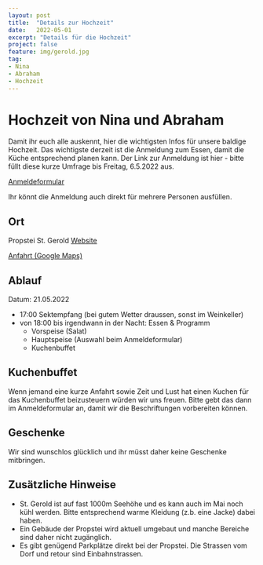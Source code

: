```yaml
---
layout: post
title:  "Details zur Hochzeit"
date:   2022-05-01
excerpt: "Details für die Hochzeit"
project: false
feature: img/gerold.jpg
tag:
- Nina
- Abraham
- Hochzeit
---
```


# Hochzeit von Nina und Abraham

Damit ihr euch alle auskennt, hier die wichtigsten Infos für unsere baldige Hochzeit.
Das wichtigste derzeit ist die Anmeldung zum Essen, damit die Küche entsprechend planen kann.
Der Link zur Anmeldung ist hier - bitte füllt diese kurze Umfrage bis Freitag, 6.5.2022 aus. 

[Anmeldeformular](https://forms.office.com/r/BR0i4TrrGH)

Ihr könnt die Anmeldung auch direkt für mehrere Personen ausfüllen.

## Ort
Propstei St. Gerold [Website](https://propstei-stgerold.at/)

[Anfahrt (Google Maps)](https://goo.gl/maps/Z58GtY5Dy5ThcD9s8)

## Ablauf

Datum: 21.05.2022

- 17:00 Sektempfang (bei gutem Wetter draussen, sonst im Weinkeller)
- von 18:00 bis irgendwann in der Nacht: Essen & Programm 
    -  Vorspeise (Salat)
    -  Hauptspeise (Auswahl beim Anmeldeformular)
    -  Kuchenbuffet

## Kuchenbuffet
Wenn jemand eine kurze Anfahrt sowie Zeit und Lust hat einen Kuchen für das Kuchenbuffet beizusteuern würden wir uns freuen.
Bitte gebt das dann im Anmeldeformular an, damit wir die Beschriftungen vorbereiten können. 

## Geschenke
Wir sind wunschlos glücklich und ihr müsst daher keine Geschenke mitbringen.

## Zusätzliche Hinweise

- St. Gerold ist auf fast 1000m Seehöhe und es kann auch im Mai noch kühl werden. Bitte entsprechend warme Kleidung (z.b. eine Jacke) dabei haben.
- Ein Gebäude der Propstei wird aktuell umgebaut und manche Bereiche sind daher nicht zugänglich.
- Es gibt genügend Parkplätze direkt bei der Propstei. Die Strassen vom Dorf und retour sind Einbahnstrassen.
